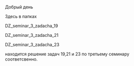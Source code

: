 Добрый день

Здесь в папках

DZ_seminar_3_zadacha_19

DZ_seminar_3_zadacha_21

DZ_seminar_3_zadacha_23

находится решение задач 19,21 и 23 по третьему семинару соответсвенно.
